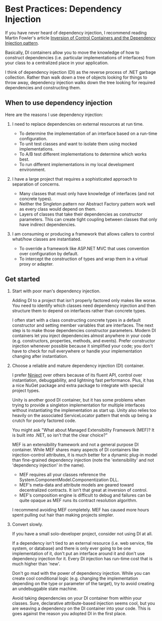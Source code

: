 Best Practices: Dependency Injection
===

If you have never heard of dependency injection, I recommend reading Martin Fowler's article [Inversion of Control Containers and the Dependency Injection pattern](http://martinfowler.com/articles/injection.html). 

Basically, DI containers allow you to move the knowledge of how to construct dependencies (i.e. particular implementations of interfaces) from your class to a centralized place in your application. 

I think of dependency injection (DI) as the reverse process of .NET garbage collection.  Rather than walk down a tree of objects looking for things to throw away, dependency injection walks down the tree looking for required dependencies and constructing them. 

When to use dependency injection
---
Here are the reasons I use dependency injection:

1. I need to replace dependencies on external resources at run time. 
    
    - To determine the implementation of an interface based on a run-time configuration.
    - To unit test classes and want to isolate them using mocked implementations.
    - To A/B test different implementations to determine which works best.
    - To run different implementations in my local development environment.
    
2. I have a large project that requires a sophisticated approach to separation of concerns. 
    
    - Many classes that must only have knowledge of interfaces (and not concrete types). 
    - Neither the Singleton pattern nor Abstract Factory pattern work well as every class would depend on them.
    - Layers of classes that take their dependencies as constructor parameters.  This can create tight coupling between classes that only have indirect dependencies.
    
3. I am consuming or producing a framework that allows callers to control what/how classes are instantiated.
    
    - To override a framework like ASP.NET MVC that uses convention over configuration by default.
    - To intercept the construction of types and wrap them in a virtual proxy or adapter.

Get started
---
1. Start with poor man's dependency injection. 
    
    Adding DI to a project that isn't properly factored only makes like worse.  You need to identify which classes need dependency injection and then structure them to depend on interfaces rather than concrete types. 
    
    I often start with a class constructing concrete types in a default constructor and setting member variables that are interfaces.  The next step is to make those dependencies constructor parameters. Modern DI containers let you inject dependencies almost anywhere in your code (e.g. constructors, properties, methods, and events).  Prefer constructor injection whenever possible because it simplified your code; you don't have to check for null everywhere or handle your implementation changing after instantiation.
    
2. Choose a reliable and mature dependency injection (DI) container. 
    
    I prefer [Ninject](http://www.ninject.org/) over others because of its fluent API, control over instantiation, debuggability, and lightning fast performance.  Plus, it has a nice NuGet package and extra package to integrate with special project types.
    
    Unity is another good DI container, but it has some problems when trying to provide a singleton implementation for multiple interfaces without instantiating the implementation as start up.  Unity also relies too heavily on the associated ServiceLocator pattern that ends up being a crutch for poorly factored code.
    
    You might ask "What about Managed Extensibility Framework (MEF)? It is built into .NET, so isn't that the clear choice?"
    
    MEF is an extensibility framework and not a general purpose DI container.  While MEF shares many aspects of DI containers like injection-control attributes, it is much better for a dynamic plug-in model than fine-grained dependency injection (note the 'extensibility' and not 'dependency injection' in the name).  
    
    - MEF requires all your classes reference the System.ComponentModel.Componentization DLL.
    - MEF's meta-data and attribute models are geared toward decentralized contracts.  It isn't that great at inversion of control.
    - MEF's composition engine is difficult to debug and failures can be quite opaque as MEF runs its contract resolution algorithm.
    
    I recommend avoiding MEF completely.  MEF has caused more hours spent pulling out hair than making projects simpler.
    
3. Convert slowly.
    
    If you have a small solo-developer project, consider not using DI at all.
    
    If a dependency isn't tied to an external resource (i.e. web service, file system, or database) and there is only ever going to be one implementation of it, don't put an interface around it and don't use dependency injection for it.  Every DI injection has run-time cost that is much higher than 'new'.
    
    Don't go mad with the power of dependency injection. While you can create cool conditional logic (e.g. changing the implementation depending on the type or parameter of the target), try to avoid creating an undebuggable state machine.
    
    Avoid taking dependencies on your DI container from within your classes.  Sure, declarative attribute-based injection seems cool, but you are weaving a dependency on the DI container into your code.  This is goes against the reason you adopted DI in the first place.
